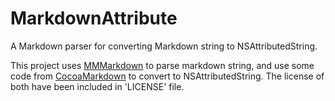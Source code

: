 # MarkdownAttribute
A Markdown parser for converting Markdown string to NSAttributedString.

This project uses [MMMarkdown]() to parse markdown string, and use some code from [CocoaMarkdown]() to convert to NSAttributedString. The license of both have been included in 'LICENSE' file.

